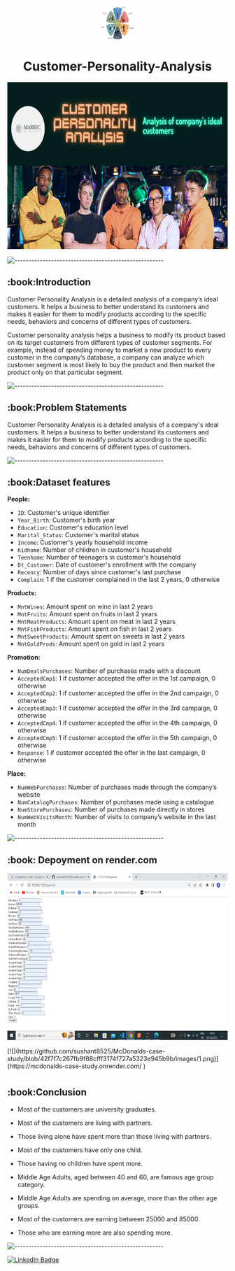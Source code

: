 

<p align="center"> 
  <img src="images/2.png" alt="2.png" width="80px" height="80px">
<h1 align="center"> Customer-Personality-Analysis  </h1> 
     
<p align="center"> 
<img src="images/all.png" alt="all.png" height="382px">
</p>

![-----------------------------------------------------](https://raw.githubusercontent.com/andreasbm/readme/master/assets/lines/rainbow.png)

<h2> :book:Introduction</h2>
Customer Personality Analysis is a detailed analysis of a company’s ideal customers. It helps a business to better understand its customers and makes it easier for them to modify products according to the specific needs, behaviors and concerns of different types of customers.

Customer personality analysis helps a business to modify its product based on its target customers from different types of customer segments. For example, instead of spending money to market a new product to every customer in the company’s database, a company can analyze which customer segment is most likely to buy the product and then market the product only on that particular segment.

![-----------------------------------------------------](https://raw.githubusercontent.com/andreasbm/readme/master/assets/lines/rainbow.png)
 
<h2> :book:Problem Statements</h2>
Customer Personality Analysis is a detailed analysis of a company's ideal customers. It helps a business to better understand its customers and makes it easier for them to modify products according to the specific needs, behaviors and concerns of different types of customers.

![-----------------------------------------------------](https://raw.githubusercontent.com/andreasbm/readme/master/assets/lines/rainbow.png)

<h2> :book:Dataset features</h2>

**People:**

* `ID`: Customer's unique identifier
* `Year_Birth`: Customer's birth year
* `Education`: Customer's education level
* `Marital_Status`: Customer's marital status
* `Income`: Customer's yearly household income
* `Kidhome`: Number of children in customer's household
* `Teenhome`: Number of teenagers in customer's household
* `Dt_Customer`: Date of customer's enrollment with the company
* `Recency`: Number of days since customer's last purchase
* `Complain`: 1 if the customer complained in the last 2 years, 0 otherwise

**Products:**

* `MntWines`: Amount spent on wine in last 2 years
* `MntFruits`: Amount spent on fruits in last 2 years
* `MntMeatProducts`: Amount spent on meat in last 2 years
* `MntFishProducts`: Amount spent on fish in last 2 years
* `MntSweetProducts`: Amount spent on sweets in last 2 years
* `MntGoldProds`: Amount spent on gold in last 2 years

**Promotion:**

* `NumDealsPurchases`: Number of purchases made with a discount
* `AcceptedCmp1`: 1 if customer accepted the offer in the 1st campaign, 0 otherwise
* `AcceptedCmp2`: 1 if customer accepted the offer in the 2nd campaign, 0 otherwise
* `AcceptedCmp3`: 1 if customer accepted the offer in the 3rd campaign, 0 otherwise
* `AcceptedCmp4`: 1 if customer accepted the offer in the 4th campaign, 0 otherwise
* `AcceptedCmp5`: 1 if customer accepted the offer in the 5th campaign, 0 otherwise
* `Response`: 1 if customer accepted the offer in the last campaign, 0 otherwise

**Place:**

* `NumWebPurchases`: Number of purchases made through the company’s website
* `NumCatalogPurchases`: Number of purchases made using a catalogue
* `NumStorePurchases`: Number of purchases made directly in stores
* `NumWebVisitsMonth`: Number of visits to company’s website in the last month

![-----------------------------------------------------](https://raw.githubusercontent.com/andreasbm/readme/master/assets/lines/rainbow.png)

<h2> :book: Depoyment on render.com</h2>

<p align="center"> 
<img src="images/123.png" alt="123.png" height="382px">
</p>
[![](https://github.com/sushant8525/McDonalds-case-study/blob/42f7f7c267fb9f88cfff3174f727a5323e945b9b/images/1.png)](https://mcdonalds-case-study.onrender.com/
)

# 
<h2> :book:Conclusion</h2>

* Most of the customers are university graduates.

* Most of the customers are living with partners.

* Those living alone have spent more than those living with partners.

* Most of the customers have only one child.

* Those having no children have spent more.

* Middle Age Adults, aged between 40 and 60, are famous age group category.

* Middle Age Adults are spending on average, more than the other age groups.

* Most of the customers are earning between 25000 and 85000.

* Those who are earning more are also spending more.

![-----------------------------------------------------](https://raw.githubusercontent.com/andreasbm/readme/master/assets/lines/rainbow.png)

[![LinkedIn Badge](https://img.shields.io/badge/LinkedIn-0077B5?style=for-the-badge&logo=linkedin&logoColor=white)](https://www.linkedin.com/in/sushant-jagtap-b93a771a/)
